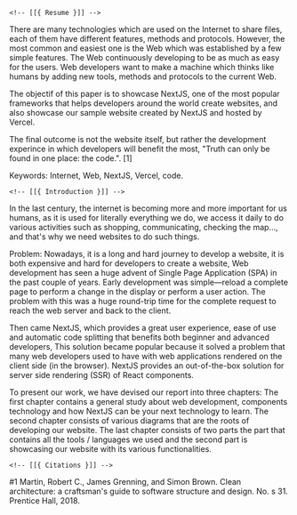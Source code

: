 <!-- This is the header file --> 
<!-- Author: github/nemo256 -->

    <!-- [[{ Resume }]] -->

There are many technologies which are used on the Internet to share files, each of them have different features, methods and protocols. However, the most common and easiest one is the Web which was established by a few simple features. The Web continuously developing to be as much as easy for the users. Web developers want to make a machine which thinks like humans by adding new tools, methods and protocols to the current Web.

The objectif of this paper is to showcase NextJS, one of the most popular frameworks that helps developers around the world create websites, and also showcase our sample website created by NextJS and hosted by Vercel.

The final outcome is not the website itself, but rather the development experince in which developers will benefit the most, "Truth can only be found in one place: the code.". [1]

Keywords: Internet, Web, NextJS, Vercel, code.

    <!-- [[{ Introduction }]] -->

In the last century, the internet is becoming more and more important for us humans, as it is used for literally everything we do, we access it daily to do various activities such as shopping, communicating, checking the map..., and that's why we need websites to do such things.

Problem: Nowadays, it is a long and hard journey to develop a website, it is both expensive and hard for developers to create a website, Web development has seen a huge advent of Single Page Application (SPA) in the past couple of years. Early development was simple—reload a complete page to perform a change in the display or perform a user action. The problem with this was a huge round-trip time for the complete request to reach the web server and back to the client.

Then came NextJS, which provides a great user experience, ease of use and automatic code splitting that benefits both beginner and advanced developers, This solution became popular because it solved a problem that many web developers used to have with web applications rendered on the client side (in the browser). NextJS provides an out-of-the-box solution for server side rendering (SSR) of React components.

To present our work, we have devised our report into three chapters:
The first chapter contains a general study about web development, components technology and how NextJS can be your next technology to learn.
The second chapter consists of various diagrams that are the roots of developing our website.
The last chapter consists of two parts the part that contains all the tools / languages we used and the second part is showcasing our website with its various functionalities.

    <!-- [[{ Citations }]] -->

#1 Martin, Robert C., James Grenning, and Simon Brown. Clean architecture: a craftsman's guide to software structure and design. No. s 31. Prentice Hall, 2018.

